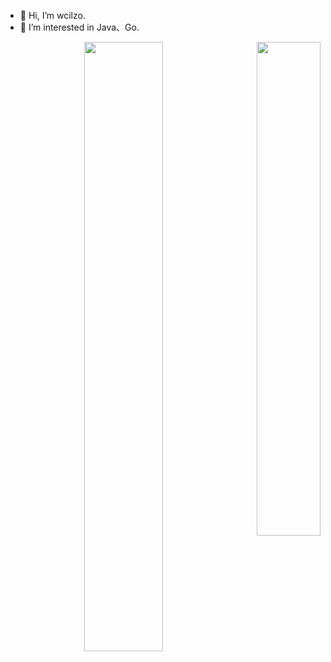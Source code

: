 - 👋 Hi, I’m wcilzo.
- 👀 I’m interested in Java、Go.
<p align = 'right'>
  <img align = "left" src = "https://github-readme-stats.vercel.app/api?username=wcilzo&count_private=true&show_icons=true&theme=tokyonight&line_height=27" width = "50%">
<!--   <img align = "left" src = "https://github-readme-streak-stats.herokuapp.com?user=wcilzo&theme=tokyonight" width = "50%"> -->
  <img align = "jusify" src = "https://github-readme-stats.vercel.app/api/top-langs/?username=wcilzo&layout=compact&theme=tokyonight" width = "45%">
  </a>
<!--   <img align = "justify" src = "https://github-profile-trophy.vercel.app/?username=wcilzo&column=10&no-bg=true" > -->
</p>
<!-- <p align = "center">
 <img src="https://activity-graph.herokuapp.com/graph?username=wcilzo&theme=react-dark">
</p> -->

